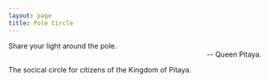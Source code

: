 ```yaml
---
layout: page
title: Pole Circle
---
```


<p class="message">
  Share your light around the pole.<br />
  <span style="float: right">-- Queen Pitaya.</span><br />
</p>

The socical circle for citizens of the Kingdom of Pitaya.